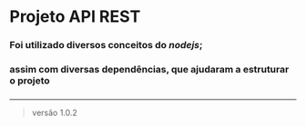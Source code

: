 # Projeto API REST

### Foi utilizado diversos conceitos do ***nodejs***;
### assim com diversas dependências, que ajudaram a estruturar o projeto
###
---
> versão 1.0.2

